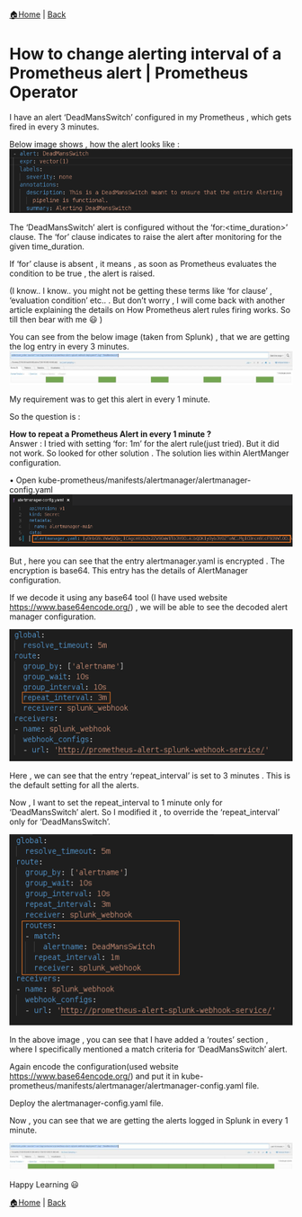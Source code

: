 [:house:Home](https://github.com/debbiswal/Articles) | [Back](https://github.com/debbiswal/Articles/blob/master/README.md#prometheus-operator)

# How to change alerting interval of a Prometheus alert | Prometheus Operator

I have an alert ‘DeadMansSwitch’ configured in my Prometheus , which gets fired in every 3 minutes.  

Below image shows , how the alert looks like :  
![image1](images/img1.png)  

The ‘DeadMansSwitch’ alert is configured without the ‘for:<time_duration>’ clause. The ‘for’ clause indicates to raise the alert after monitoring for the given time_duration.  

If ‘for’ clause is absent , it means , as soon as Prometheus evaluates the condition to be true , the alert is raised.  

(I know.. I know.. you might not be getting these terms like ‘for clause’ , ‘evaluation condition’ etc.. . But don’t worry , I will come back with another article explaining the details on How Prometheus alert rules firing works. So till then bear with me :smiley: )  

You can see from the below image (taken from Splunk) , that we are getting the log entry in every 3 minutes.  
![splunk](images/img2.png)  

My requirement was to get this alert in every 1 minute.  

So the question is :  

**How to repeat a Prometheus Alert in every 1 minute ?**  
Answer :
I tried with setting ‘for: 1m’ for the alert rule(just tried). But it did not work.
So looked for other solution . The solution lies within AlertManger configuration.

•	Open kube-prometheus/manifests/alertmanager/alertmanager-config.yaml
![image3](images/img3.png)  

But , here you can see that  the entry alertmanager.yaml is encrypted .  The encryption is base64. This entry has the details of AlertManager configuration.

If we decode it using any base64 tool (I have used website https://www.base64encode.org/)  , we will be able to see the decoded alert manager configuration.

![image4](images/img4.png)  

Here , we can see that the entry ‘repeat_interval’ is set to 3 minutes . This is the default setting for all the alerts.

Now , I want to set the repeat_interval to 1 minute  only for ‘DeadMansSwitch’ alert.
So I modified it , to override the ‘repeat_interval’ only for ‘DeadMansSwitch’.

![image5](images/img5.png)   

In the above image , you can see that I have added a ‘routes’ section , where I specifically mentioned a match criteria for ‘DeadMansSwitch’ alert.

Again encode the configuration(used website https://www.base64encode.org/)  and put it in  kube-prometheus/manifests/alertmanager/alertmanager-config.yaml  file.

Deploy the alertmanager-config.yaml file.

Now , you can see that we are getting the alerts logged in Splunk in every 1 minute.

![splunk](images/img6.png)   

Happy Learning :smiley:

[:house:Home](https://github.com/debbiswal/Articles) | [Back](https://github.com/debbiswal/Articles/blob/master/README.md#prometheus-operator)
